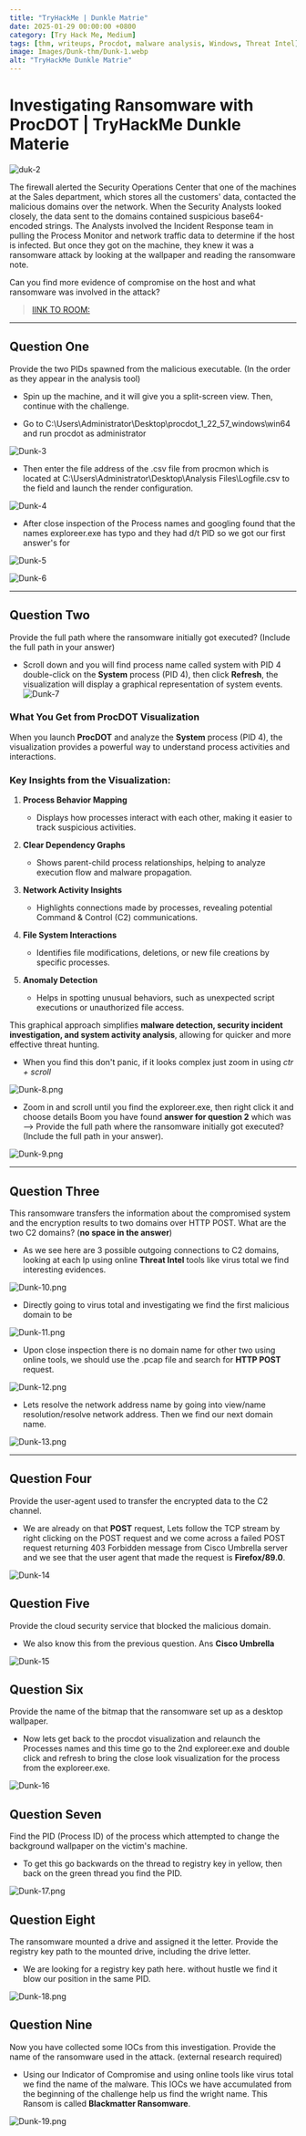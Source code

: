 ```yaml
---
title: "TryHackMe | Dunkle Matrie"
date: 2025-01-29 00:00:00 +0800
category: [Try Hack Me, Medium]
tags: [thm, writeups, Procdot, malware analysis, Windows, Threat Intel]
image: Images/Dunk-thm/Dunk-1.webp
alt: "TryHackMe Dunkle Matrie"
---
```


# Investigating Ransomware with ProcDOT | TryHackMe Dunkle Materie

![duk-2](Images/Dunk-thm/Dunk-2.png)


The firewall alerted the Security Operations Center that one of the machines at the Sales department, which stores all the customers' data, contacted the malicious domains over the network. When the Security Analysts looked closely, the data sent to the domains contained suspicious base64-encoded strings. The Analysts involved the Incident Response team in pulling the Process Monitor and network traffic data to determine if the host is infected. But once they got on the machine, they knew it was a ransomware attack by looking at the wallpaper and reading the ransomware note.

Can you find more evidence of compromise on the host and what ransomware was involved in the attack?
>[lINK TO ROOM:](https://tryhackme.com/r/room/dunklematerieptxc9)
--- 

## Question One

Provide the two PIDs spawned from the malicious executable. (In the order as they appear in the analysis tool)


- Spin up the machine, and it will give you a split-screen view. Then, continue with the challenge.

- Go to C:\Users\Administrator\Desktop\procdot_1_22_57_windows\win64 and run procdot as administrator

![Dunk-3](Images/Dunk-thm/Dunk-3.png)

- Then enter the file address of the .csv file from procmon which is located at C:\Users\Administrator\Desktop\Analysis Files\Logfile.csv to the field and launch the render configuration.

![Dunk-4](Images/Dunk-thm/Dunk-4.png)

- After close inspection of the Process names and googling found that the names exploreer.exe has typo and they had d/t PID so we got our first answer's for 


![Dunk-5](Images/Dunk-thm/Dunk-5.png)


![Dunk-6](Images/Dunk-thm/Dunk-6.png)


--- 

## Question Two

Provide the full path where the ransomware initially got executed? (Include the full path in your answer)

- Scroll down and you will find process name called system with PID 4 double-click on the **System** process (PID 4), then click **Refresh**, the visualization will display a graphical representation of system events.
![Dunk-7](Images/Dunk-thm/Dunk-7.png)

### What You Get from ProcDOT Visualization

When you launch **ProcDOT** and analyze the **System** process (PID 4), the visualization provides a powerful way to understand process activities and interactions.

### Key Insights from the Visualization:

1. **Process Behavior Mapping**  
   - Displays how processes interact with each other, making it easier to track suspicious activities.  

2. **Clear Dependency Graphs**  
   - Shows parent-child process relationships, helping to analyze execution flow and malware propagation.  

3. **Network Activity Insights**  
   - Highlights connections made by processes, revealing potential Command & Control (C2) communications.  

4. **File System Interactions**  
   - Identifies file modifications, deletions, or new file creations by specific processes.  

5. **Anomaly Detection**  
   - Helps in spotting unusual behaviors, such as unexpected script executions or unauthorized file access.  

This graphical approach simplifies **malware detection, security incident investigation, and system activity analysis**, allowing for quicker and more effective threat hunting.

- When you find this don't panic, if it looks complex just zoom in using *ctr + scroll*

![Dunk-8.png](Images/Dunk-thm/Dunk-8.png)

 - Zoom in and scroll until you find the exploreer.exe, then right click it and choose details Boom you have found **answer for question 2** which was --> Provide the full path where the ransomware initially got executed? (Include the full path in your answer).

![Dunk-9.png](Images/Dunk-thm/Dunk-9.png)

--- 

## Question Three

This ransomware transfers the information about the compromised system and the encryption results to two domains over HTTP POST. What are the two C2 domains? (**no space in the answer**)

- As we see here are 3 possible outgoing connections to C2 domains, looking at each Ip using online **Threat Intel**  tools like virus total we find  interesting evidences. 

![Dunk-10.png](Images/Dunk-thm/Dunk-10.png)

- Directly going to virus total and investigating we find the first malicious domain to be 

![Dunk-11.png](Images/Dunk-thm/Dunk-11.png)

- Upon close inspection there is no domain name for other two using online tools, we should use the .pcap file and search for **HTTP POST** request.


![Dunk-12.png](Images/Dunk-thm/Dunk-12.png)

- Lets resolve the network address name by going into view/name resolution/resolve network address. Then we find our next domain name.

![Dunk-13.png](Images/Dunk-thm/Dunk-13.png)

--- 
## Question Four

Provide the user-agent used to transfer the encrypted data to the C2 channel.

- We are already on that **POST** request, Lets follow the TCP stream by right clicking on the POST request and we come across a failed POST request returning 403 Forbidden message from Cisco Umbrella server and we see that the user agent that made the request is **Firefox/89.0**.

![Dunk-14](Images/Dunk-thm/Dunk-14.png)
## Question Five

Provide the cloud security service that blocked the malicious domain.
- We also know this from the previous question. Ans **Cisco Umbrella**

![Dunk-15](Images/Dunk-thm/Dunk-15.png)
## Question Six

Provide the name of the bitmap that the ransomware set up as a desktop wallpaper.

- Now lets get back to the procdot visualization and relaunch the Processes names and this time go to the 2nd exploreer.exe and double click and refresh to bring the close look visualization for the process from the exploreer.exe.

![Dunk-16](Images/Dunk-thm/Dunk-16.png)
## Question Seven

Find the PID (Process ID) of the process which attempted to change the background wallpaper on the victim's machine.

- To get this go backwards on the thread to registry key in yellow, then back on the green thread you find the PID.

![Dunk-17.png](Images/Dunk-thm/Dunk-17.png)
## Question Eight

The ransomware mounted a drive and assigned it the letter. Provide the registry key path to the mounted drive, including the drive letter.

- We are looking for a registry key path here. without hustle we find it blow our position in the same PID.

![Dunk-18.png](Images/Dunk-thm/Dunk-18.png)
## Question Nine

Now you have collected some IOCs from this investigation. Provide the name of the ransomware used in the attack. (external research required)

- Using our Indicator of Compromise and using online tools like virus total we find the name of the malware. This IOCs we have accumulated from the beginning of the challenge help us find the wright name. This Ransom is called **Blackmatter Ransomware**.

![Dunk-19.png](Images/Dunk-thm/Dunk-19.png)
